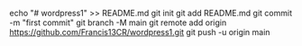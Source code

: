 echo "# wordpress1" >> README.md
git init
git add README.md
git commit -m "first commit"
git branch -M main
git remote add origin https://github.com/Francis13CR/wordpress1.git
git push -u origin main